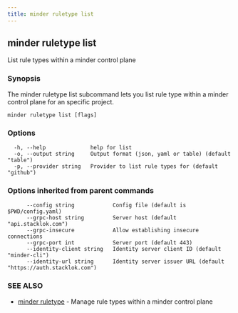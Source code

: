 ```yaml
---
title: minder ruletype list
---
```

## minder ruletype list

List rule types within a minder control plane

### Synopsis

The minder ruletype list subcommand lets you list rule type within a
minder control plane for an specific project.

```
minder ruletype list [flags]
```

### Options

```
  -h, --help              help for list
  -o, --output string     Output format (json, yaml or table) (default "table")
  -p, --provider string   Provider to list rule types for (default "github")
```

### Options inherited from parent commands

```
      --config string            Config file (default is $PWD/config.yaml)
      --grpc-host string         Server host (default "api.stacklok.com")
      --grpc-insecure            Allow establishing insecure connections
      --grpc-port int            Server port (default 443)
      --identity-client string   Identity server client ID (default "minder-cli")
      --identity-url string      Identity server issuer URL (default "https://auth.stacklok.com")
```

### SEE ALSO

* [minder ruletype](minder_ruletype.md)	 - Manage rule types within a minder control plane

